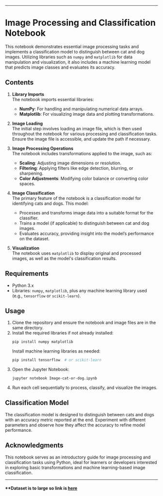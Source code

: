  
---
# Image Processing and Classification Notebook

This notebook demonstrates essential image processing tasks and implements a classification model to distinguish between cat and dog images. Utilizing libraries such as `numpy` and `matplotlib` for data manipulation and visualization, it also includes a machine learning model that predicts image classes and evaluates its accuracy.

## Contents

1. **Library Imports**  
   The notebook imports essential libraries:
   - **NumPy**: For handling and manipulating numerical data arrays.
   - **Matplotlib**: For visualizing image data and plotting transformations.

2. **Image Loading**  
   The initial step involves loading an image file, which is then used throughout the notebook for various processing and classification tasks. Ensure the image file is accessible, and update the path if necessary.

3. **Image Processing Operations**  
   The notebook includes transformations applied to the image, such as:
   - **Scaling**: Adjusting image dimensions or resolution.
   - **Filtering**: Applying filters like edge detection, blurring, or sharpening.
   - **Color Adjustments**: Modifying color balance or converting color spaces.

4. **Image Classification**  
   The primary feature of the notebook is a classification model for identifying cats and dogs. This model:
   - Processes and transforms image data into a suitable format for the classifier.
   - Trains a model (if applicable) to distinguish between cat and dog images.
   - Evaluates accuracy, providing insight into the model’s performance on the dataset.

5. **Visualization**  
   The notebook uses `matplotlib` to display original and processed images, as well as the model's classification results.

## Requirements

- Python 3.x
- Libraries: `numpy`, `matplotlib`, plus any machine learning library used (e.g., `tensorflow` or `scikit-learn`).

## Usage

1. Clone the repository and ensure the notebook and image files are in the same directory.
2. Install the required libraries if not already installed:
   ```bash
   pip install numpy matplotlib
   ```
   Install machine learning libraries as needed:
   ```bash
   pip install tensorflow  # or scikit-learn
   ```
3. Open the Jupyter Notebook:
   ```bash
   jupyter notebook Image-cat-or-dog.ipynb
   ```
4. Run each cell sequentially to process, classify, and visualize the images.

## Classification Model

The classification model is designed to distinguish between cats and dogs with an accuracy metric reported at the end. Experiment with different parameters and observe how they affect the accuracy to refine model performance.

## Acknowledgments

This notebook serves as an introductory guide for image processing and classification tasks using Python, ideal for learners or developers interested in exploring basic transformations and machine learning-based image classification.

---


#### **Dataset is to large so link is [here](https://drive-data-export.usercontent.google.com/download/mq33l674u7ou6im0ic66umu29utnlleu/4tjj3r4uq6h3ttardnunt6vvpqirqc64/1730209500000/4f3bba61-c8e0-45c0-85a1-74ca6cf81802/109721343304647625297/ADt3v-M5N86HRRfsoK0M6e1qZZITfMQ9Xbeo_R1GbycTJPIqTvkAQL0xuyln9jYFup4xYOn33NQ-Mq_DQVu2DWo9v2_bVQxZZdaPSRep_P7euttG-Tyz9C2ZyJQy8JOCd2cqW7u7bLlVBGuH1X7fDrShi6AGVaEJtYriT3DM10KOEI511aPlAOOnH6m3puTUF9iKfMcIx6nGsw9UfFKMtd-g8ChohoZkUDKCJUxd6RPfOkuWQJxK41T4dpcpxdxjNMPRxPFYxAcAbj1FsYENCVa8dgpU0q_UpbMbJjPe7FN75aBcfPi_kyrYmyGz3MuLS2hJ_OmXjzU2?j=4f3bba61-c8e0-45c0-85a1-74ca6cf81802&user=801954371238&i=0&authuser=0)
